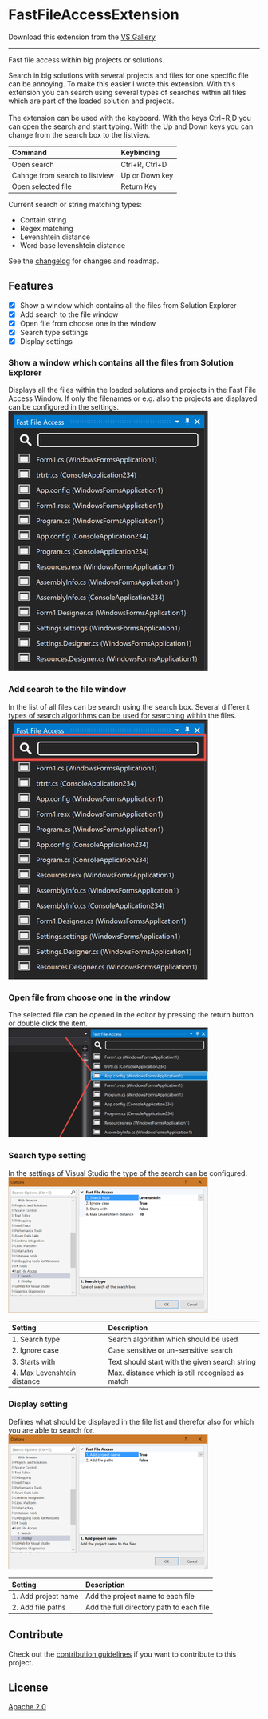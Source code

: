 # FastFileAccessExtension

Download this extension from the [VS Gallery](https://visualstudiogallery.msdn.microsoft.com/e214ce6a-f47c-494a-b0a3-8e1adbd0dd5e)

---------------------------------------

Fast file access within big projects or solutions.

Search in big solutions with several projects and files for one specific file can be annoying.
To make this easier I wrote this extension. With this extension you can search using several 
types of searches within all files which are part of the loaded solution and projects.
<br/><br/>
The extension can be used with the keyboard. With the keys Ctrl+R,D you can open the search
and start typing. With the Up and Down keys you can change from the search box to the listview.
<br/>

| Command                        | Keybinding     |
|:------------------------------ |:-------------- |
| Open search                    | Ctrl+R, Ctrl+D |
| Cahnge from search to listview | Up or Down key |
| Open selected file             | Return Key     |

Current search or string matching types:<br/>
- Contain string<br/>
- Regex matching<br/>
- Levenshtein distance<br/>
- Word base levenshtein distance

See the [changelog](CHANGELOG.md) for changes and roadmap.

## Features

- [x] Show a window which contains all the files from Solution Explorer
- [x] Add search to the file window
- [x] Open file from choose one in the window
- [x] Search type settings
- [x] Display settings

### Show a window which contains all the files from Solution Explorer
Displays all the files within the loaded solutions and projects in the 
Fast File Access Window. If only the filenames or e.g. also the projects
are displayed can be configured in the settings.<br/>
<img src="Images/FastFileAccessWindow.png" width="400" /><br/>

### Add search to the file window
In the list of all files can be search using the search box. Several different
types of search algorithms can be used for searching within the files.<br/>
<img src="Images/FastFileAccessWindowSearch.png" width="400" /><br/>

### Open file from choose one in the window
The selected file can be opened in the editor by pressing the return button or
double click the item.  <br/>
<img src="Images/FastFileAccessWindowOpen.png" width="400" /><br/>

### Search type setting
In the settings of Visual Studio the type of the search can be configured.<br/>
<img src="Images/SettingsSearchType.png" width="400" /><br/>

| Setting                     | Description                                      |
|:--------------------------- |:------------------------------------------------ |
| 1. Search type              | Search algorithm which should be used            |
| 2. Ignore case              | Case sensitive or un-sensitive search            |
| 3. Starts with              | Text should start with the given search string   |
| 4. Max Levenshtein distance | Max. distance which is still recognised as match |

### Display setting
Defines what should be displayed in the file list and therefor also for which
you are able to search for.<br/>
<img src="Images/SettingsDisplayType.png" width="400" /><br/>

| Setting             | Description                              |
|:------------------- |:---------------------------------------- |
| 1. Add project name | Add the project name to each file        |
| 2. Add file paths   | Add the full directory path to each file |

## Contribute
Check out the [contribution guidelines](CONTRIBUTING.md)
if you want to contribute to this project.

## License
[Apache 2.0](LICENSE)